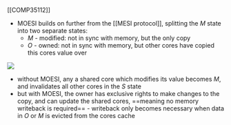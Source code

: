 [[COMP35112]]

- MOESI builds on further from the [[MESI protocol]], splitting the $M$ state into two separate states:
	- $M$ - modified: not in sync with memory, but the only copy
	- $O$ - owned: not in sync with memory, but other cores have copied this cores value over

![](https://i.imgur.com/KNPqt4p.png)

- without MOESI, any a shared core which modifies its value becomes $M$, and invalidates all other cores in the $S$ state
- but with MOESI, the owner has exclusive rights to make changes to the copy, and can update the shared cores, ==meaning no memory writeback is required== - writeback only becomes necessary when data in $O$ or $M$ is evicted from the cores cache